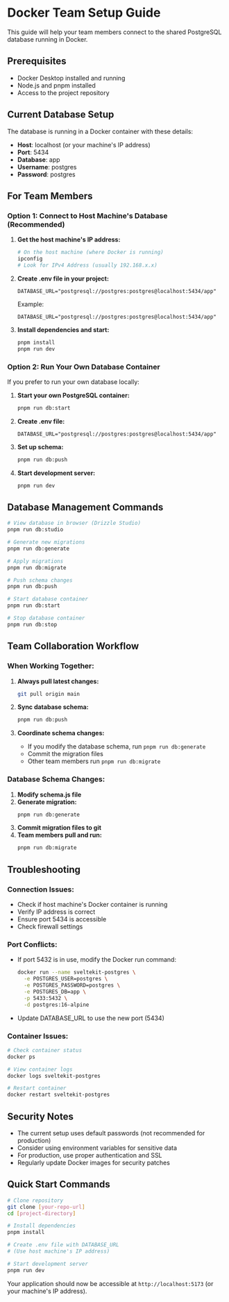 # Docker Team Setup Guide

This guide will help your team members connect to the shared PostgreSQL database running in Docker.

## Prerequisites

- Docker Desktop installed and running
- Node.js and pnpm installed
- Access to the project repository

## Current Database Setup

The database is running in a Docker container with these details:
- **Host**: localhost (or your machine's IP address)
- **Port**: 5434
- **Database**: app
- **Username**: postgres
- **Password**: postgres

## For Team Members

### Option 1: Connect to Host Machine's Database (Recommended)

1. **Get the host machine's IP address:**
   ```bash
   # On the host machine (where Docker is running)
   ipconfig
   # Look for IPv4 Address (usually 192.168.x.x)
   ```

2. **Create .env file in your project:**
   ```env
   DATABASE_URL="postgresql://postgres:postgres@localhost:5434/app"
   ```
   
   Example:
   ```env
   DATABASE_URL="postgresql://postgres:postgres@localhost:5434/app"
   ```

3. **Install dependencies and start:**
   ```bash
   pnpm install
   pnpm run dev
   ```

### Option 2: Run Your Own Database Container

If you prefer to run your own database locally:

1. **Start your own PostgreSQL container:**
   ```bash
   pnpm run db:start
   ```

2. **Create .env file:**
   ```env
   DATABASE_URL="postgresql://postgres:postgres@localhost:5434/app"
   ```

3. **Set up schema:**
   ```bash
   pnpm run db:push
   ```

4. **Start development server:**
   ```bash
   pnpm run dev
   ```

## Database Management Commands

```bash
# View database in browser (Drizzle Studio)
pnpm run db:studio

# Generate new migrations
pnpm run db:generate

# Apply migrations
pnpm run db:migrate

# Push schema changes
pnpm run db:push

# Start database container
pnpm run db:start

# Stop database container
pnpm run db:stop
```

## Team Collaboration Workflow

### When Working Together:

1. **Always pull latest changes:**
   ```bash
   git pull origin main
   ```

2. **Sync database schema:**
   ```bash
   pnpm run db:push
   ```

3. **Coordinate schema changes:**
   - If you modify the database schema, run `pnpm run db:generate`
   - Commit the migration files
   - Other team members run `pnpm run db:migrate`

### Database Schema Changes:

1. **Modify schema.js file**
2. **Generate migration:**
   ```bash
   pnpm run db:generate
   ```
3. **Commit migration files to git**
4. **Team members pull and run:**
   ```bash
   pnpm run db:migrate
   ```

## Troubleshooting

### Connection Issues:
- Check if host machine's Docker container is running
- Verify IP address is correct
- Ensure port 5434 is accessible
- Check firewall settings

### Port Conflicts:
- If port 5432 is in use, modify the Docker run command:
  ```bash
  docker run --name sveltekit-postgres \
    -e POSTGRES_USER=postgres \
    -e POSTGRES_PASSWORD=postgres \
    -e POSTGRES_DB=app \
    -p 5433:5432 \
    -d postgres:16-alpine
  ```
- Update DATABASE_URL to use the new port (5434)

### Container Issues:
```bash
# Check container status
docker ps

# View container logs
docker logs sveltekit-postgres

# Restart container
docker restart sveltekit-postgres
```

## Security Notes

- The current setup uses default passwords (not recommended for production)
- Consider using environment variables for sensitive data
- For production, use proper authentication and SSL
- Regularly update Docker images for security patches

## Quick Start Commands

```bash
# Clone repository
git clone [your-repo-url]
cd [project-directory]

# Install dependencies
pnpm install

# Create .env file with DATABASE_URL
# (Use host machine's IP address)

# Start development server
pnpm run dev
```

Your application should now be accessible at `http://localhost:5173` (or your machine's IP address).

